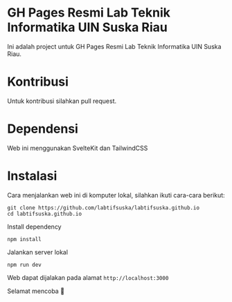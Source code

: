 # GH Pages Resmi Lab Teknik Informatika UIN Suska Riau
Ini adalah project untuk GH Pages Resmi Lab Teknik Informatika UIN Suska Riau.

# Kontribusi
Untuk kontribusi silahkan pull request.

# Dependensi
Web ini menggunakan SvelteKit dan TailwindCSS

# Instalasi
Cara menjalankan web ini di komputer lokal, silahkan ikuti cara-cara berikut:
```
git clone https://github.com/labtifsuska/labtifsuska.github.io
cd labtifsuska.github.io
```

Install dependency
```
npm install
```

Jalankan server lokal
```
npm run dev
```

Web dapat dijalakan pada alamat ```http://localhost:3000```

Selamat mencoba 🎉